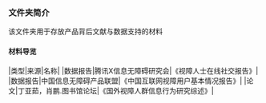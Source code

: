 ### 文件夹简介

该文件夹用于存放产品背后文献与数据支持的材料

#### 材料导览

|类型|来源|名称|
|数据报告|腾讯X信息无障碍研究会|《视障人士在线社交报告》|
|数据报告|中国信息无障碍产品联盟|《中国互联网视障用户基本情况报告》|
|论文|丁亚茹，肖鹏.图书馆论坛|《国外视障人群信息行为研究综述》|
